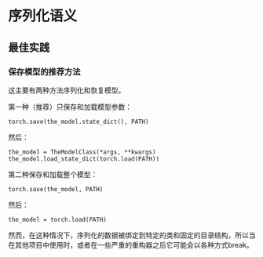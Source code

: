 # 序列化语义

## 最佳实践

### 保存模型的推荐方法

这主要有两种方法序列化和恢复模型。

第一种（推荐）只保存和加载模型参数：

```
torch.save(the_model.state_dict(), PATH)
```

然后：

```
the_model = TheModelClass(*args, **kwargs)
the_model.load_state_dict(torch.load(PATH))
```

第二种保存和加载整个模型：

```
torch.save(the_model, PATH)
```

然后：

```
the_model = torch.load(PATH)
```

然而，在这种情况下，序列化的数据被绑定到特定的类和固定的目录结构，所以当在其他项目中使用时，或者在一些严重的重构器之后它可能会以各种方式break。